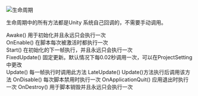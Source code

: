![生命周期](/unity生命周期.jpg)

生命周期中的所有方法都是Unity 系统自己回调的，不需要手动调用。

Awake() 用于初始化并且永远只会执行一次   
OnEnable() 在脚本每次被激活时都执行一次   
Start() 在初始化的下一帧执行，并且永远只会执行一次   
FixedUpdate() 固定更新。默认情况下每0.02秒调用一次，可以在ProjectSetting中更改   
Update() 每一帧执行时调用此方法
LateUpdate() Update()方法执行后调用该方法
OnDisable() 每次脚本禁用时执行一次
OnApplicationQuit() 应用退出时执行一次
OnDestroy() 用于脚本销毁并且永远只会执行一次

